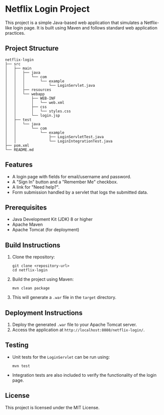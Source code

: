 # Netflix Login Project

This project is a simple Java-based web application that simulates a Netflix-like login page. It is built using Maven and follows standard web application practices.

## Project Structure

```
netflix-login
├── src
│   ├── main
│   │   ├── java
│   │   │   └── com
│   │   │       └── example
│   │   │           └── LoginServlet.java
│   │   ├── resources
│   │   └── webapp
│   │       ├── WEB-INF
│   │       │   └── web.xml
│   │       ├── css
│   │       │   └── styles.css
│   │       └── login.jsp
│   ├── test
│   │   └── java
│   │       └── com
│   │           └── example
│   │               ├── LoginServletTest.java
│   │               └── LoginIntegrationTest.java
├── pom.xml
└── README.md
```

## Features

- A login page with fields for email/username and password.
- A "Sign In" button and a "Remember Me" checkbox.
- A link for "Need help?".
- Form submission handled by a servlet that logs the submitted data.

## Prerequisites

- Java Development Kit (JDK) 8 or higher
- Apache Maven
- Apache Tomcat (for deployment)

## Build Instructions

1. Clone the repository:
   ```
   git clone <repository-url>
   cd netflix-login
   ```

2. Build the project using Maven:
   ```
   mvn clean package
   ```

3. This will generate a `.war` file in the `target` directory.

## Deployment Instructions

1. Deploy the generated `.war` file to your Apache Tomcat server.
2. Access the application at `http://localhost:8080/netflix-login/`.

## Testing

- Unit tests for the `LoginServlet` can be run using:
  ```
  mvn test
  ```

- Integration tests are also included to verify the functionality of the login page.

## License

This project is licensed under the MIT License.